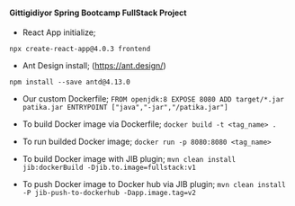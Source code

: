 #### Gittigidiyor Spring Bootcamp FullStack Project

* React App initialize;

`npx create-react-app@4.0.3 frontend`

* Ant Design install; (https://ant.design/)

`npm install --save antd@4.13.0`

* Our custom Dockerfile;
`FROM openjdk:8
  EXPOSE 8080
  ADD target/*.jar patika.jar
  ENTRYPOINT ["java","-jar","/patika.jar"]`
  
* To build Docker image via Dockerfile; `docker build -t <tag_name> .`
* To run builded Docker image; `docker run -p 8080:8080 <tag_name>`

* To build Docker image with JIB plugin; `mvn clean install jib:dockerBuild -Djib.to.image=fullstack:v1`
* To push Docker image to Docker hub via JIB plugin; `mvn clean install -P jib-push-to-dockerhub -Dapp.image.tag=v2`
